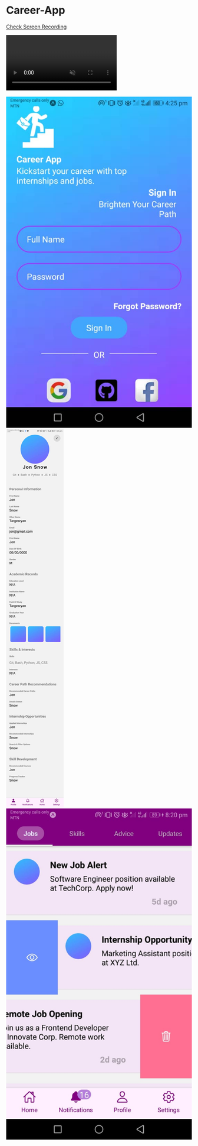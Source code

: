 # Career-App


[Check Screen Recording](./assets/screenRecording.mp4)

<video loop autoplay muted>
  <source src="./assets/screenRecording.mp4" type="video/mp4">
  Your browser does not support the video tag.
</video>

![Login Screen](./assets/Screenshot.jpg)
![Profile Screen](./assets/profileScreenshot.jpg)
![Profile Screen](./assets/notificationScreenshot.jpg)


